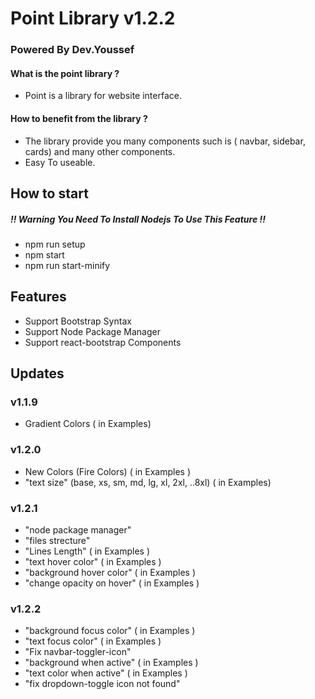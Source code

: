 # Point Library v1.2.2
### Powered By Dev.Youssef


#### What is the point library ?
* Point is a library for website interface.

#### How to benefit from the library ?
* The library provide you many components such is ( navbar, sidebar, cards) and many other components.
* Easy To useable.
 

## How to start
##### !! Warning You Need To Install Nodejs To Use This Feature !!
* npm run setup
* npm start 
* npm run start-minify
  

## Features
  
* Support Bootstrap Syntax
* Support Node Package Manager
* Support react-bootstrap Components

## Updates

### v1.1.9
  * Gradient Colors ( in Examples)

### v1.2.0
  -  New Colors (Fire Colors) ( in Examples )
  - "text size" (base, xs, sm, md, lg, xl, 2xl, ..8xl) ( in Examples)

### v1.2.1
  - "node package manager"
  - "files strecture"
  - "Lines Length" ( in Examples )
  - "text hover color" ( in Examples )
  - "background hover color" ( in Examples )
  - "change opacity on hover" ( in Examples )

### v1.2.2
  - "background focus color" ( in Examples )
  - "text focus color" ( in Examples )
  - "Fix navbar-toggler-icon"
  - "background when active" ( in Examples )
  - "text color when active" ( in Examples )
  - "fix dropdown-toggle icon not found"
